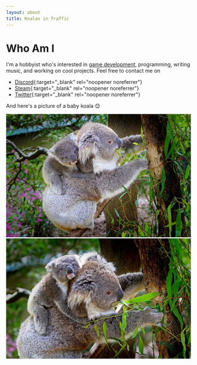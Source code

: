 ```yaml
---
layout: about
title: Koalas in Traffic
---
```


# Who Am I

I'm a hobbyist who's interested in [game development](/spd), programming, writing music, and working on cool projects. Feel free to contact me on

* [Discord](https://discord.gg/hu2Pv49suW){:target="_blank" rel="noopener noreferrer"}
* [Steam](https://store.steampowered.com/search/?developer=Koalas%20in%20Traffic){:target="_blank" rel="noopener noreferrer"}
* [Twitter](https://twitter.com/KoalasinTraffic){:target="_blank" rel="noopener noreferrer"}

And here's a picture of a baby koala &#128522;

<img src="/assets/images/koala-61190_960_720.jpg" alt="koala-61190_960_720.jpg">

<img src="/assets/images/koalas-61189_960_720.jpg" alt="koalas-61189_960_720.jpg">
